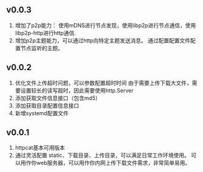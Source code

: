 ## v0.0.3
1. 增加了p2p能力：
使用mDNS进行节点发现，使用libp2p进行节点通信，使用libp2p-http进行http通信.
2. 增加p2p主题能力，可以通过http向特定主题发送消息。
通过配置配置文件配置节点监听的主题。

## v0.0.2
1. 优化文件上传超时问题，可以参数配置超时时间
   由于需要上传下载大文件，需要设置较长的读写超时，因此需要使用http.Server
2. 添加获取文件信息接口（包含md5）
3. 添加获取目录配置信息接口
4. 新增systemd配置文件

## v0.0.1
1. httpcat基本可用版本
2. 通过灵活配置 static、下载目录、上传目录，可以满足日常工作环境使用。
可以用作你web服务器，可以用作你内网上传下载文件需求，非常简单易用。